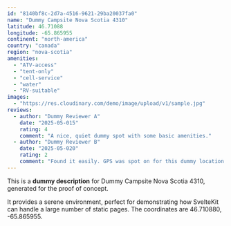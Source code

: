```yaml
---
id: "8140bf8c-2d7a-4516-9621-29ba20037fa0"
name: "Dummy Campsite Nova Scotia 4310"
latitude: 46.71088
longitude: -65.865955
continent: "north-america"
country: "canada"
region: "nova-scotia"
amenities:
  - "ATV-access"
  - "tent-only"
  - "cell-service"
  - "water"
  - "RV-suitable"
images:
  - "https://res.cloudinary.com/demo/image/upload/v1/sample.jpg"
reviews:
  - author: "Dummy Reviewer A"
    date: "2025-05-015"
    rating: 4
    comment: "A nice, quiet dummy spot with some basic amenities."
  - author: "Dummy Reviewer B"
    date: "2025-05-020"
    rating: 2
    comment: "Found it easily. GPS was spot on for this dummy location."
---
```


This is a **dummy description** for Dummy Campsite Nova Scotia 4310, generated for the proof of concept.

It provides a serene environment, perfect for demonstrating how SvelteKit can handle a large number of static pages. The coordinates are 46.710880, -65.865955.

